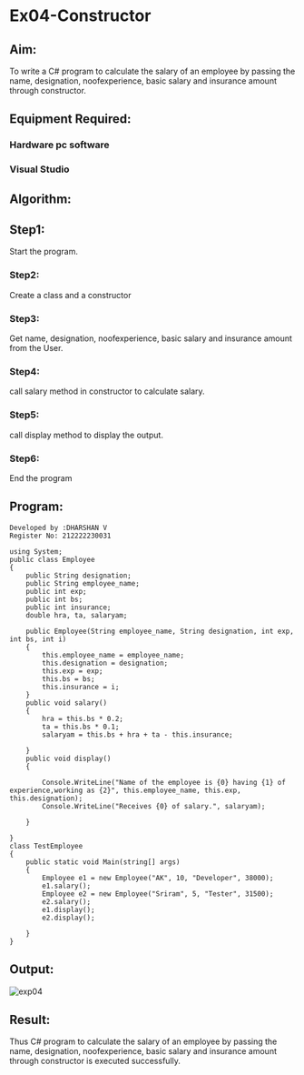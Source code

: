 # Ex04-Constructor
 ## Aim:
 To write a C# program to calculate the salary of an employee by passing the name, designation, noofexperience, basic salary and insurance amount through constructor.
 ## Equipment Required:
 ### Hardware pc software
 ### Visual Studio

 ## Algorithm:
## Step1:  
Start the program.

### Step2:
Create a class and a constructor

### Step3:
Get name, designation, noofexperience, basic salary and insurance amount from the User.

### Step4:
call salary method in constructor to calculate salary.

### Step5:
call display method to display the output.

### Step6:
End the program
## Program:
```
Developed by :DHARSHAN V
Register No: 212222230031
```
```
using System;
public class Employee
{
    public String designation;
    public String employee_name;
    public int exp;
    public int bs;
    public int insurance;
    double hra, ta, salaryam;

    public Employee(String employee_name, String designation, int exp, int bs, int i)
    {
        this.employee_name = employee_name;
        this.designation = designation;
        this.exp = exp;
        this.bs = bs;
        this.insurance = i;
    }
    public void salary()
    {
        hra = this.bs * 0.2;
        ta = this.bs * 0.1;
        salaryam = this.bs + hra + ta - this.insurance;

    }
    public void display()
    {

        Console.WriteLine("Name of the employee is {0} having {1} of experience,working as {2}", this.employee_name, this.exp, this.designation);
        Console.WriteLine("Receives {0} of salary.", salaryam);

    }

}
class TestEmployee
{
    public static void Main(string[] args)
    {
        Employee e1 = new Employee("AK", 10, "Developer", 38000);
        e1.salary();
        Employee e2 = new Employee("Sriram", 5, "Tester", 31500);
        e2.salary();
        e1.display();
        e2.display();

    }
}
```
## Output:
 ![exp04](https://github.com/arunkumarsukdevchavan/Ex04-Constructor/assets/118343978/955f4964-8822-4cd3-8872-fbc29f7ae7b7)


 ## Result:
 Thus C# program to calculate the salary of an employee by passing the name, designation, noofexperience, basic salary and insurance amount through constructor is executed successfully.
